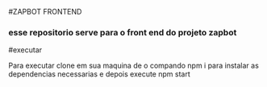 #ZAPBOT FRONTEND 

### esse repositorio serve para o front end do projeto zapbot 

#executar 


Para executar clone em sua maquina de o compando npm i para instalar as dependencias necessarias e depois execute npm start 
